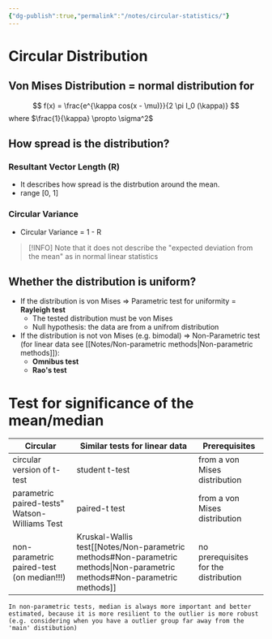 ```yaml
---
{"dg-publish":true,"permalink":"/notes/circular-statistics/"}
---
```



# Circular Distribution
## Von Mises Distribution = normal distribution for 
$$
f(x) = \frac{e^{\kappa cos(x - \mu)}}{2 \pi I_0 (\kappa)}
$$
where $\frac{1}{\kappa} \propto \sigma^2$

## How spread is the distribution?
### Resultant Vector Length (R)
- It describes how spread is the distrbution around the mean.
- range [0, 1]

### Circular Variance
- Circular Variance = 1 - R
> [!INFO]
> Note that it does not describe the "expected deviation from the mean" as in normal linear statistics 

## Whether the  distribution is uniform?
- If the distribution is von Mises 
=> Parametric test for uniformity = __Rayleigh test__
	- The tested distribution must be von Mises 
	- Null hypothesis: the data are from a unifrom distribution
-  If  the distribution is not von Mises (e.g. bimodal) 
=> Non-Parametric test (for linear data see [[Notes/Non-parametric methods\|Non-parametric methods]]):
	- __Omnibus test__
	- __Rao's test__

# Test for significance of the mean/median
| Circular | Similar tests for linear data | Prerequisites|
| -- | -- | --|
| circular version of t-test |  student t-test | from a von Mises distribution |
| parametric paired-tests" Watson-Williams Test | paired-t test | from a von Mises distribution |
| non-parametric paired-test (on median!!!) | Kruskal-Wallis test[[Notes/Non-parametric methods#Non-parametric methods\|Non-parametric methods#Non-parametric methods]] | no prerequisites for the distribution |

	In non-parametric tests, median is always more important and better estimated, because it is more resilient to the outlier is more robust (e.g. considering when you have a outlier group far away from the 'main' distibution)